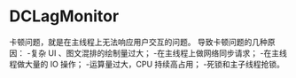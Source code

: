 # DCLagMonitor

卡顿问题，就是在主线程上无法响应用户交互的问题。
导致卡顿问题的几种原因：
-复杂 UI 、图文混排的绘制量过大； 
-在主线程上做网络同步请求；
-在主线程做大量的 IO 操作；
-运算量过大，CPU 持续高占用；
-死锁和主子线程抢锁。
